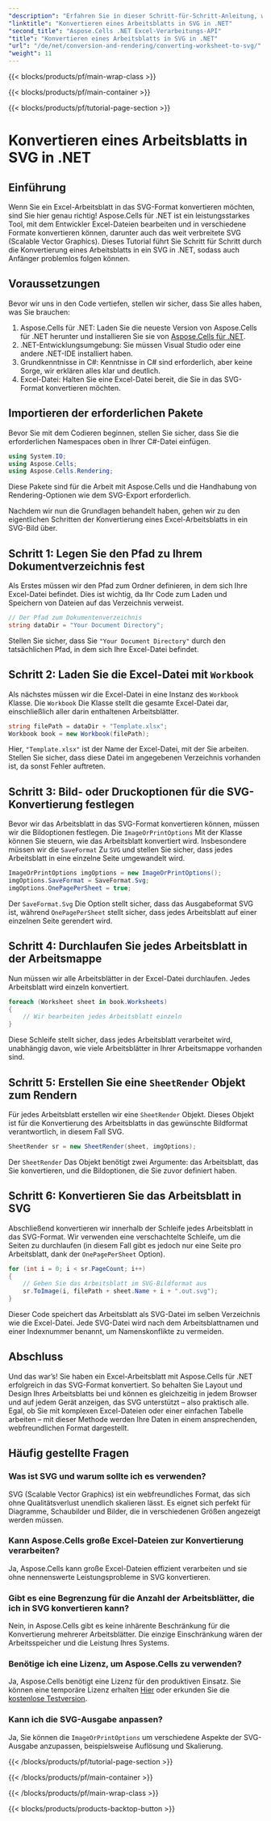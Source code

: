 ```yaml
---
"description": "Erfahren Sie in dieser Schritt-für-Schritt-Anleitung, wie Sie ein Excel-Arbeitsblatt mit Aspose.Cells für .NET in SVG konvertieren. Ideal für .NET-Entwickler, die Excel in SVG rendern möchten."
"linktitle": "Konvertieren eines Arbeitsblatts in SVG in .NET"
"second_title": "Aspose.Cells .NET Excel-Verarbeitungs-API"
"title": "Konvertieren eines Arbeitsblatts in SVG in .NET"
"url": "/de/net/conversion-and-rendering/converting-worksheet-to-svg/"
"weight": 11
---
```


{{< blocks/products/pf/main-wrap-class >}}

{{< blocks/products/pf/main-container >}}

{{< blocks/products/pf/tutorial-page-section >}}

# Konvertieren eines Arbeitsblatts in SVG in .NET

## Einführung

Wenn Sie ein Excel-Arbeitsblatt in das SVG-Format konvertieren möchten, sind Sie hier genau richtig! Aspose.Cells für .NET ist ein leistungsstarkes Tool, mit dem Entwickler Excel-Dateien bearbeiten und in verschiedene Formate konvertieren können, darunter auch das weit verbreitete SVG (Scalable Vector Graphics). Dieses Tutorial führt Sie Schritt für Schritt durch die Konvertierung eines Arbeitsblatts in ein SVG in .NET, sodass auch Anfänger problemlos folgen können.

## Voraussetzungen

Bevor wir uns in den Code vertiefen, stellen wir sicher, dass Sie alles haben, was Sie brauchen:

1. Aspose.Cells für .NET: Laden Sie die neueste Version von Aspose.Cells für .NET herunter und installieren Sie sie von [Aspose.Cells für .NET](https://releases.aspose.com/cells/net/).
2. .NET-Entwicklungsumgebung: Sie müssen Visual Studio oder eine andere .NET-IDE installiert haben.
3. Grundkenntnisse in C#: Kenntnisse in C# sind erforderlich, aber keine Sorge, wir erklären alles klar und deutlich.
4. Excel-Datei: Halten Sie eine Excel-Datei bereit, die Sie in das SVG-Format konvertieren möchten.

## Importieren der erforderlichen Pakete

Bevor Sie mit dem Codieren beginnen, stellen Sie sicher, dass Sie die erforderlichen Namespaces oben in Ihrer C#-Datei einfügen.

```csharp
using System.IO;
using Aspose.Cells;
using Aspose.Cells.Rendering;
```

Diese Pakete sind für die Arbeit mit Aspose.Cells und die Handhabung von Rendering-Optionen wie dem SVG-Export erforderlich.

Nachdem wir nun die Grundlagen behandelt haben, gehen wir zu den eigentlichen Schritten der Konvertierung eines Excel-Arbeitsblatts in ein SVG-Bild über.

## Schritt 1: Legen Sie den Pfad zu Ihrem Dokumentverzeichnis fest

Als Erstes müssen wir den Pfad zum Ordner definieren, in dem sich Ihre Excel-Datei befindet. Dies ist wichtig, da Ihr Code zum Laden und Speichern von Dateien auf das Verzeichnis verweist.

```csharp
// Der Pfad zum Dokumentenverzeichnis
string dataDir = "Your Document Directory";
```

Stellen Sie sicher, dass Sie `"Your Document Directory"` durch den tatsächlichen Pfad, in dem sich Ihre Excel-Datei befindet.

## Schritt 2: Laden Sie die Excel-Datei mit `Workbook`

Als nächstes müssen wir die Excel-Datei in eine Instanz des `Workbook` Klasse. Die `Workbook` Die Klasse stellt die gesamte Excel-Datei dar, einschließlich aller darin enthaltenen Arbeitsblätter.

```csharp
string filePath = dataDir + "Template.xlsx";
Workbook book = new Workbook(filePath);
```

Hier, `"Template.xlsx"` ist der Name der Excel-Datei, mit der Sie arbeiten. Stellen Sie sicher, dass diese Datei im angegebenen Verzeichnis vorhanden ist, da sonst Fehler auftreten.

## Schritt 3: Bild- oder Druckoptionen für die SVG-Konvertierung festlegen

Bevor wir das Arbeitsblatt in das SVG-Format konvertieren können, müssen wir die Bildoptionen festlegen. Die `ImageOrPrintOptions` Mit der Klasse können Sie steuern, wie das Arbeitsblatt konvertiert wird. Insbesondere müssen wir die `SaveFormat` Zu `SVG` und stellen Sie sicher, dass jedes Arbeitsblatt in eine einzelne Seite umgewandelt wird.

```csharp
ImageOrPrintOptions imgOptions = new ImageOrPrintOptions();
imgOptions.SaveFormat = SaveFormat.Svg;
imgOptions.OnePagePerSheet = true;
```

Der `SaveFormat.Svg` Die Option stellt sicher, dass das Ausgabeformat SVG ist, während `OnePagePerSheet` stellt sicher, dass jedes Arbeitsblatt auf einer einzelnen Seite gerendert wird.

## Schritt 4: Durchlaufen Sie jedes Arbeitsblatt in der Arbeitsmappe

Nun müssen wir alle Arbeitsblätter in der Excel-Datei durchlaufen. Jedes Arbeitsblatt wird einzeln konvertiert.

```csharp
foreach (Worksheet sheet in book.Worksheets)
{
    // Wir bearbeiten jedes Arbeitsblatt einzeln
}
```

Diese Schleife stellt sicher, dass jedes Arbeitsblatt verarbeitet wird, unabhängig davon, wie viele Arbeitsblätter in Ihrer Arbeitsmappe vorhanden sind.

## Schritt 5: Erstellen Sie eine `SheetRender` Objekt zum Rendern

Für jedes Arbeitsblatt erstellen wir eine `SheetRender` Objekt. Dieses Objekt ist für die Konvertierung des Arbeitsblatts in das gewünschte Bildformat verantwortlich, in diesem Fall SVG.

```csharp
SheetRender sr = new SheetRender(sheet, imgOptions);
```

Der `SheetRender` Das Objekt benötigt zwei Argumente: das Arbeitsblatt, das Sie konvertieren, und die Bildoptionen, die Sie zuvor definiert haben.

## Schritt 6: Konvertieren Sie das Arbeitsblatt in SVG

Abschließend konvertieren wir innerhalb der Schleife jedes Arbeitsblatt in das SVG-Format. Wir verwenden eine verschachtelte Schleife, um die Seiten zu durchlaufen (in diesem Fall gibt es jedoch nur eine Seite pro Arbeitsblatt, dank der `OnePagePerSheet` Option).

```csharp
for (int i = 0; i < sr.PageCount; i++)
{
    // Geben Sie das Arbeitsblatt im SVG-Bildformat aus
    sr.ToImage(i, filePath + sheet.Name + i + ".out.svg");
}
```

Dieser Code speichert das Arbeitsblatt als SVG-Datei im selben Verzeichnis wie die Excel-Datei. Jede SVG-Datei wird nach dem Arbeitsblattnamen und einer Indexnummer benannt, um Namenskonflikte zu vermeiden.

## Abschluss

Und das war’s! Sie haben ein Excel-Arbeitsblatt mit Aspose.Cells für .NET erfolgreich in das SVG-Format konvertiert. So behalten Sie Layout und Design Ihres Arbeitsblatts bei und können es gleichzeitig in jedem Browser und auf jedem Gerät anzeigen, das SVG unterstützt – also praktisch alle. Egal, ob Sie mit komplexen Excel-Dateien oder einer einfachen Tabelle arbeiten – mit dieser Methode werden Ihre Daten in einem ansprechenden, webfreundlichen Format dargestellt.

## Häufig gestellte Fragen

### Was ist SVG und warum sollte ich es verwenden?
SVG (Scalable Vector Graphics) ist ein webfreundliches Format, das sich ohne Qualitätsverlust unendlich skalieren lässt. Es eignet sich perfekt für Diagramme, Schaubilder und Bilder, die in verschiedenen Größen angezeigt werden müssen.

### Kann Aspose.Cells große Excel-Dateien zur Konvertierung verarbeiten?
Ja, Aspose.Cells kann große Excel-Dateien effizient verarbeiten und sie ohne nennenswerte Leistungsprobleme in SVG konvertieren.

### Gibt es eine Begrenzung für die Anzahl der Arbeitsblätter, die ich in SVG konvertieren kann?
Nein, in Aspose.Cells gibt es keine inhärente Beschränkung für die Konvertierung mehrerer Arbeitsblätter. Die einzige Einschränkung wären der Arbeitsspeicher und die Leistung Ihres Systems.

### Benötige ich eine Lizenz, um Aspose.Cells zu verwenden?
Ja, Aspose.Cells benötigt eine Lizenz für den produktiven Einsatz. Sie können eine temporäre Lizenz erhalten [Hier](https://purchase.aspose.com/temporary-license/) oder erkunden Sie die [kostenlose Testversion](https://releases.aspose.com/).

### Kann ich die SVG-Ausgabe anpassen?
Ja, Sie können die `ImageOrPrintOptions` um verschiedene Aspekte der SVG-Ausgabe anzupassen, beispielsweise Auflösung und Skalierung.

{{< /blocks/products/pf/tutorial-page-section >}}

{{< /blocks/products/pf/main-container >}}

{{< /blocks/products/pf/main-wrap-class >}}

{{< blocks/products/products-backtop-button >}}